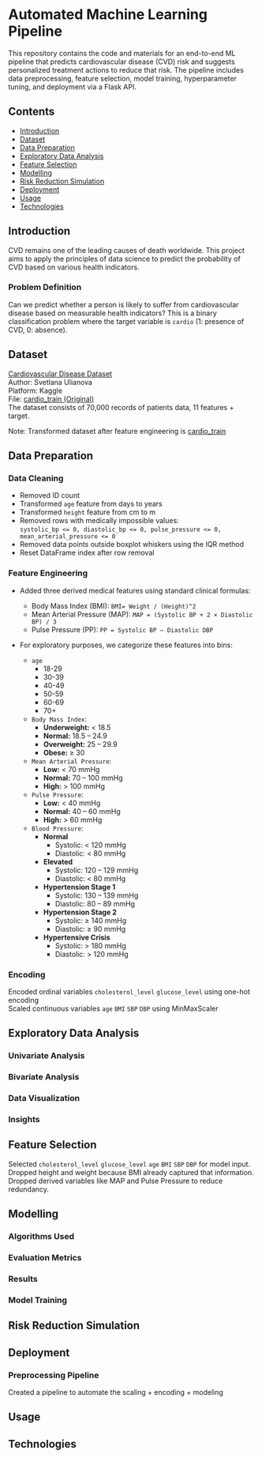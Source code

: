 # Automated Machine Learning Pipeline
This repository contains the code and materials for an end-to-end ML pipeline that predicts cardiovascular disease (CVD) risk and suggests personalized treatment actions to reduce that risk. 
The pipeline includes data preprocessing, feature selection, model training, hyperparameter tuning, and deployment via a Flask API.

## Contents
- [Introduction](#introduction)
- [Dataset](#dataset)  
- [Data Preparation](#data-preparation)  
- [Exploratory Data Analysis](#exploratory-data-analysis)
- [Feature Selection](#feature-selection)  
- [Modelling](#modelling)  
- [Risk Reduction Simulation](#risk-reduction-simulation)  
- [Deployment](#deployment)  
- [Usage](#usage)  
- [Technologies](#technologies)

## Introduction
CVD remains one of the leading causes of death worldwide. This project aims to apply the principles of data science to predict the probability of CVD based on various health indicators.

### Problem Definition
Can we predict whether a person is likely to suffer from cardiovascular disease based on measurable health indicators?
This is a binary classification problem where the target variable is `cardio` (1: presence of CVD, 0: absence).

## Dataset
[Cardiovascular Disease Dataset](https://www.kaggle.com/datasets/sulianova/cardiovascular-disease-dataset)<br>
Author: Svetlana Ulianova<br>
Platform: Kaggle<br>
File: [cardio_train (Original)](data/cardio_train%20(Original).csv)<br>
The dataset consists of 70,000 records of patients data, 11 features + target.<br>

Note: Transformed dataset after feature engineering is [cardio_train](data/cardio_train.csv) 

## Data Preparation
### Data Cleaning
- Removed ID count
- Transformed `age` feature from days to years
- Transformed `height` feature from cm to m
- Removed rows with medically impossible values:<br>
`systolic_bp <= 0, diastolic_bp <= 0, pulse_pressure <= 0, mean_arterial_pressure <= 0`
- Removed data points outside boxplot whiskers using the IQR method
- Reset DataFrame index after row removal

### Feature Engineering
- Added three derived medical features using standard clinical formulas:
    - Body Mass Index (BMI): `BMI= Weight / (Height)^2`
    - Mean Arterial Pressure (MAP): `MAP = (Systolic BP + 2 × Diastolic BP) / 3`
    - Pulse Pressure (PP): `PP = Systolic BP – Diastolic DBP`

- For exploratory purposes, we categorize these features into bins:
  - `age`
    - 18-29
    - 30-39
    - 40-49
    - 50-59
    - 60-69
    - 70+  
  - `Body Mass Index`:
    - **Underweight:** < 18.5 
    - **Normal:** 18.5 – 24.9  
    - **Overweight:** 25 – 29.9 
    - **Obese:** ≥ 30  
  - `Mean Arterial Pressure`:
    - **Low:** < 70 mmHg  
    - **Normal:** 70 – 100 mmHg  
    - **High:** > 100 mmHg 
  - `Pulse Pressure`:
    - **Low:** < 40 mmHg  
    - **Normal:** 40 – 60 mmHg  
    - **High:** > 60 mmHg  
  - `Blood Pressure`:
    - **Normal**  
      - Systolic: < 120 mmHg  
      - Diastolic: < 80 mmHg  
    - **Elevated**  
      - Systolic: 120 – 129 mmHg  
      - Diastolic: < 80 mmHg  
    - **Hypertension Stage 1**  
      - Systolic: 130 – 139 mmHg  
      - Diastolic: 80 – 89 mmHg  
    - **Hypertension Stage 2**  
      - Systolic: ≥ 140 mmHg  
      - Diastolic: ≥ 90 mmHg  
    - **Hypertensive Crisis**  
      - Systolic: > 180 mmHg  
      - Diastolic: > 120 mmHg
  
### Encoding
Encoded ordinal variables `cholesterol_level` `glucose_level` using one-hot encoding<br>
Scaled continuous variables `age` `BMI` `SBP` `DBP` using MinMaxScaler
  
## Exploratory Data Analysis
### Univariate Analysis
### Bivariate Analysis
### Data Visualization
### Insights

## Feature Selection
Selected `cholesterol_level` `glucose_level` `age` `BMI` `SBP` `DBP` for model input.<br>
Dropped height and weight because BMI already captured that information.<br>
Dropped derived variables like MAP and Pulse Pressure to reduce redundancy.

## Modelling
### Algorithms Used
### Evaluation Metrics
### Results
### Model Training

## Risk Reduction Simulation

## Deployment
### Preprocessing Pipeline
Created a pipeline to automate the scaling + encoding + modeling

## Usage

## Technologies
